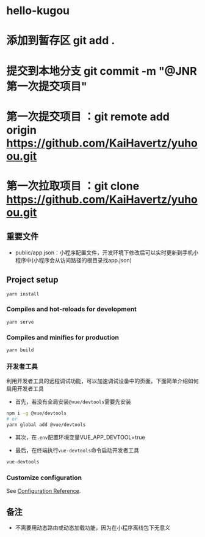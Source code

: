 # hello-kugou
# 添加到暂存区 git add .
# 提交到本地分支  git commit -m "@JNR 第一次提交项目"
# 第一次提交项目 ：git remote add origin https://github.com/KaiHavertz/yuhoou.git
# 第一次拉取项目 ：git clone  https://github.com/KaiHavertz/yuhoou.git
## 重要文件
- public/app.json：小程序配置文件，开发环境下修改后可以实时更新到手机小程序中(小程序会从访问路径的根目录找app.json)

## Project setup
```
yarn install
```

### Compiles and hot-reloads for development
```
yarn serve
```

### Compiles and minifies for production
```
yarn build
```


### 开发者工具

利用开发者工具的远程调试功能，可以加速调试设备中的页面，下面简单介绍如何启用开发者工具

- 首先，若没有全局安装```@vue/devtools```需要先安装

```bash
npm i -g @vue/devtools
# or
yarn global add @vue/devtools
```

- 其次，在```.env```配置环境变量VUE_APP_DEVTOOL=true

- 最后，在终端执行```vue-devtools```命令启动开发者工具

```bash
vue-devtools
```

### Customize configuration
See [Configuration Reference](https://cli.vuejs.org/config/).

## 备注
- 不需要用动态路由或动态加载功能，因为在小程序离线包下无意义
